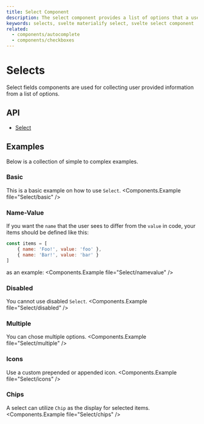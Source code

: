 ```yaml
---
title: Select Component
description: The select component provides a list of options that a user can make selections from.
keywords: selects, svelte materialify select, svelte select component
related:
  - components/autocomplete
  - components/checkboxes
---
```


# Selects

Select fields components are used for collecting user provided information from a list of options.

## API

- [Select](/api/Select/)

## Examples

Below is a collection of simple to complex examples.

### Basic

This is a basic example on how to use `Select`.
<Components.Example file="Select/basic" />

### Name-Value

If you want the `name` that the user sees to differ from the `value` in code, your items should be defined like this:
```js
const items = [
    { name: 'Foo!', value: 'foo' },
    { name: 'Bar!', value: 'bar' }
]
```
as an example:
<Components.Example file="Select/namevalue" />

### Disabled

You cannot use disabled `Select`.
<Components.Example file="Select/disabled" />

### Multiple

You can chose multiple options.
<Components.Example file="Select/multiple" />

### Icons

Use a custom prepended or appended icon.
<Components.Example file="Select/icons" />

### Chips

A select can utilize `Chip` as the display for selected items.
<Components.Example file="Select/chips" />
